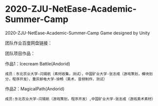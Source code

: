 # 2020-ZJU-NetEase-Academic-Summer-Camp
2020-ZJU-NetEase-Academic-Summer-Camp Game designed by Unity

团队作业百度网盘链接：

团队项目作品：

  作品1：Icecream Battle(Andorid)

    成员：东北农业大学-闫锡航（素材收集，测试），中国矿业大学-张志成（游戏策划，模块划分，程序开发），重庆邮电大学-徐畅（美术、音频制作，测试）

  作品2：MagicalPath(Andorid)

    成员:东北农业大学-闫锡航（游戏策划，程序开发）,中国矿业大学-张志成（游戏美术素材）




